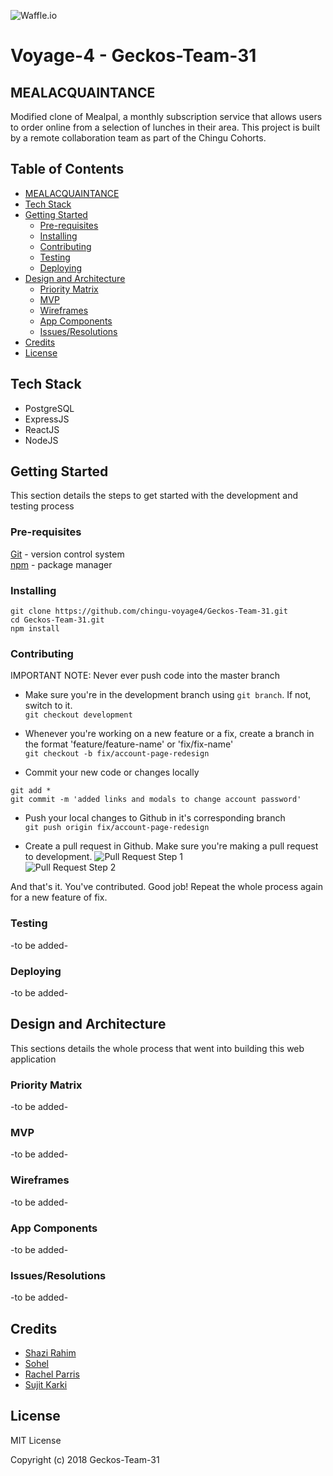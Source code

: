 ![Waffle.io](https://img.shields.io/badge/waffle-Inbox%200%20%7C%20Backlog%200%20%7C%20Next%200%20%7C%20In%20Progress%200%20%7C%20Review%200%20%7C%20Done%200-green.svg)

# Voyage-4 - Geckos-Team-31
## MEALACQUAINTANCE
Modified clone of Mealpal, a monthly subscription service that allows users to order online from a selection of lunches in their area. This project is built by a remote collaboration team as part of the Chingu Cohorts. 

## Table of Contents
* [MEALACQUAINTANCE](#mealacquaintance)
* [Tech Stack](#tech-stack)
* [Getting Started](#getting-started)
    * [Pre-requisites](#pre-requisites)
    * [Installing](#installing)
    * [Contributing](#contributing)
    * [Testing](#testing)
    * [Deploying](#deploying)
* [Design and Architecture](#design-and-architecture)
    * [Priority Matrix](#priority-matrix)
    * [MVP](#mvp)
    * [Wireframes](#wireframes)
    * [App Components](#app-components)
    * [Issues/Resolutions](#issuesresolutions)
* [Credits](#credits)
* [License](#license)

## Tech Stack
* PostgreSQL
* ExpressJS
* ReactJS
* NodeJS


## Getting Started
This section details the steps to get started with the development and testing process

### Pre-requisites
[Git](https://git-scm.com/downloads) - version control system   
[npm](https://docs.npmjs.com/getting-started/installing-node) - package manager

### Installing
```
git clone https://github.com/chingu-voyage4/Geckos-Team-31.git
cd Geckos-Team-31.git
npm install
```

### Contributing 
IMPORTANT NOTE: Never ever push code into the master branch  

- Make sure you're in the development branch using `git branch`. If not, switch to it.    
`git checkout development`  

- Whenever you're working on a new feature or a fix, create a branch in the format 'feature/feature-name' or 'fix/fix-name'  
`git checkout -b fix/account-page-redesign` 

- Commit your new code or changes locally
```
git add *
git commit -m 'added links and modals to change account password'
```

- Push your local changes to Github in it's corresponding branch  
`git push origin fix/account-page-redesign`

- Create a pull request in Github. Make sure you're making a pull request to development.
![Pull Request Step 1](https://image.ibb.co/herEkH/Screenshot_from_2018_03_13_18_47_34.png)  
![Pull Request Step 2](https://image.ibb.co/fPvMzc/Screenshot_from_2018_03_13_18_32_13.png)

And that's it. You've contributed. Good job! Repeat the whole process again for a new feature of fix.

### Testing
-to be added-

### Deploying
-to be added-


## Design and Architecture 
This sections details the whole process that went into building this web application 

### Priority Matrix
-to be added-

### MVP
-to be added-

### Wireframes
-to be added-

### App Components
-to be added-

### Issues/Resolutions
-to be added-


## Credits
* [Shazi Rahim](https://github.com/shazrahim94)
* [Sohel](https://github.com/Sohel-ASM)
* [Rachel Parris](https://github.com/RachelParris)
* [Sujit Karki](https://github.com/Swoozeki) 


## License
MIT License

Copyright (c) 2018 Geckos-Team-31
